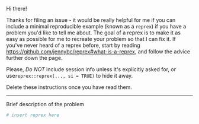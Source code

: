 Hi there!

Thanks for filing an issue - it would be really helpful for me if you can include a minimal reproducible example (known as a `reprex`) if you have a problem you'd like to tell me about. The goal of a reprex is to make it as easy as possible for me to recreate your problem so that I can fix it. If you've never heard of a reprex before, start by reading <https://github.com/jennybc/reprex#what-is-a-reprex>, and follow the advice further down the page.

Please, _Do NOT_ include session info unless it's explicitly asked for, or use`reprex::reprex(..., si = TRUE)` to hide it away.

Delete these instructions once you have read them.

---

Brief description of the problem

```r
# insert reprex here
```
